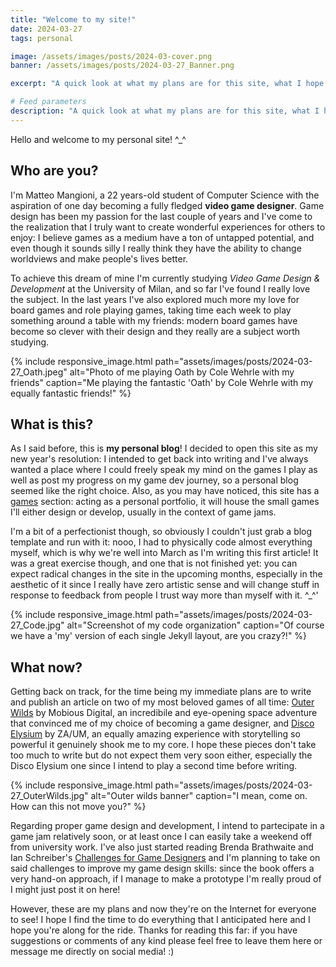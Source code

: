 ```yaml
---
title: "Welcome to my site!"
date: 2024-03-27
tags: personal

image: /assets/images/posts/2024-03-cover.png
banner: /assets/images/posts/2024-03-27_Banner.png

excerpt: "A quick look at what my plans are for this site, what I hope to achieve with it and why I set out on this journey in the first place!"

# Feed parameters
description: "A quick look at what my plans are for this site, what I hope to achieve with it and why I set out on this journey in the first place!"
---
```


Hello and welcome to my personal site! ^_^

## Who are you?

I'm Matteo Mangioni, a 22 years-old student of Computer Science with the aspiration of one day becoming a fully fledged **video game designer**.
Game design has been my passion for the last couple of years and I've come to the realization that I truly want to create wonderful experiences for others to enjoy: I believe games as a medium have a ton of untapped potential, and even though it sounds silly I really think they have the ability to change worldviews and make people's lives better.

To achieve this dream of mine I'm currently studying *Video Game Design & Development* at the University of Milan, and so far I've found I really love the subject.
In the last years I've also explored much more my love for board games and role playing games, taking time each week to play something around a table with my friends: modern board games have become so clever with their design and they really are a subject worth studying.

{% include responsive_image.html path="assets/images/posts/2024-03-27_Oath.jpeg" alt="Photo of me playing Oath by Cole Wehrle with my friends" caption="Me playing the fantastic 'Oath' by Cole Wehrle with my equally fantastic friends!" %}

## What is this?

As I said before, this is **my personal blog**!
I decided to open this site as my new year's resolution: I intended to get back into writing and I've always wanted a place where I could freely speak my mind on the games I play as well as post my progress on my game dev journey, so a personal blog seemed like the right choice.
Also, as you may have noticed, this site has a [games](/games.html) section: acting as a personal portfolio, it will house the small games I'll either design or develop, usually in the context of game jams.

I'm a bit of a perfectionist though, so obviously I couldn't just grab a blog template and run with it: nooo, I had to physically code almost everything myself, which is why we're well into March as I'm writing this first article!
It was a great exercise though, and one that is not finished yet: you can expect radical changes in the site in the upcoming months, especially in the aesthetic of it since I really have zero artistic sense and will change stuff in response to feedback from people I trust way more than myself with it. ^_^'

{% include responsive_image.html path="assets/images/posts/2024-03-27_Code.jpg" alt="Screenshot of my code organization" caption="Of course we have a 'my' version of each single Jekyll layout, are you crazy?!" %}

## What now?

Getting back on track, for the time being my immediate plans are to write and publish an article on two of my most beloved games of all time: [Outer Wilds](https://www.mobiusdigitalgames.com/outer-wilds.html) by Mobious Digital, an incredibile and eye-opening space adventure that convinced me of my choice of becoming a game designer, and [Disco Elysium](https://discoelysium.com/) by ZA/UM, an equally amazing experience with storytelling so powerful it genuinely shook me to my core.
I hope these pieces don't take too much to write but do not expect them very soon either, especially the Disco Elysium one since I intend to play a second time before writing.

{% include responsive_image.html path="assets/images/posts/2024-03-27_OuterWilds.jpg" alt="Outer wilds banner" caption="I mean, come on. How can this not move you?" %}

Regarding proper game design and development, I intend to partecipate in a game jam relatively soon, or at least once I can easily take a weekend off from university work.
I've also just started reading Brenda Brathwaite and Ian Schreiber's [Challenges for Game Designers](https://app.thestorygraph.com/books/555fee3b-213d-4ef6-a83e-341796a56a0a) and I'm planning to take on said challenges to improve my game design skills: since the book offers a very hand-on approach, if I manage to make a prototype I'm really proud of I might just post it on here!

However, these are my plans and now they're on the Internet for everyone to see!
I hope I find the time to do everything that I anticipated here and I hope you're along for the ride.
Thanks for reading this far: if you have suggestions or comments of any kind please feel free to leave them here or message me directly on social media! :)
